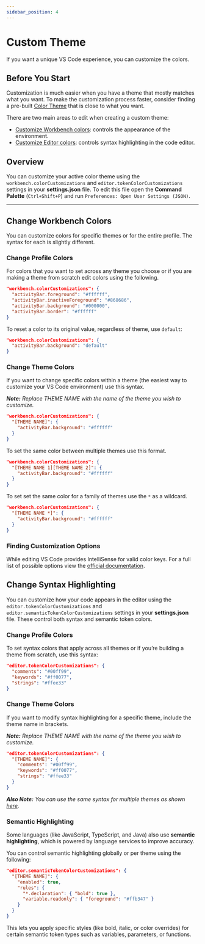 ```yaml
---
sidebar_position: 4
---
```


# Custom Theme

If you want a unique VS Code experience, you can customize the colors.

## Before You Start

Customization is much easier when you have a theme that mostly matches what you want. To make the customization process faster, consider finding a pre-built [Color Theme](color-themes.md#selecting-a-color-theme) that is close to what you want.

There are two main areas to edit when creating a custom theme:

- [Customize Workbench colors](#change-workbench-colors): controls the appearance of the environment.
- [Customize Editor colors](#change-syntax-highlighting): controls syntax highlighting in the code editor.

## Overview

You can customize your active color theme using the `workbench.colorCustomizations` and `editor.tokenColorCustomizations` settings in your **settings.json** file. To edit this file open the **Command Palette** (`Ctrl+Shift+P`) and run `Preferences: Open User Settings (JSON)`.

---

## Change Workbench Colors

You can customize colors for specific themes or for the entire profile. The syntax for each is slightly different.

### Change Profile Colors

For colors that you want to set across any theme you choose or if you are making a theme from scratch edit colors using the following.

```json title="settings.json"
"workbench.colorCustomizations": {
  "activityBar.foreground": "#ffffff",
  "activityBar.inactiveForeground": "#868686",
  "activityBar.background": "#000000",
  "activityBar.border": "#ffffff"
}
```

To reset a color to its original value, regardless of theme, use `default`:

```json
"workbench.colorCustomizations": {
  "activityBar.background": "default"
}
```

### Change Theme Colors

If you want to change specific colors within a theme (the easiest way to customize your VS Code environment) use this syntax.

_**Note:** Replace THEME NAME with the name of the theme you wish to customize._

```json title="settings.json"
"workbench.colorCustomizations": {
  "[THEME NAME]": {
    "activityBar.background": "#ffffff"
  }
}
```

To set the same color between multiple themes use this format.

```json title="settings.json"
"workbench.colorCustomizations": {
  "[THEME NAME 1][THEME NAME 2]": {
    "activityBar.background": "#ffffff"
  }
}
```

To set set the same color for a family of themes use the `*` as a wildcard.

```json title="settings.json"
"workbench.colorCustomizations": {
  "[THEME NAME *]": {
    "activityBar.background": "#ffffff"
  }
}
```

### Finding Customization Options

While editing VS Code provides IntelliSense for valid color keys. For a full list of possible options view the [official documentation](https://code.visualstudio.com/api/references/theme-color).

## Change Syntax Highlighting

You can customize how your code appears in the editor using the `editor.tokenColorCustomizations` and `editor.semanticTokenColorCustomizations` settings in your **settings.json** file. These control both syntax and semantic token colors.

### Change Profile Colors

To set syntax colors that apply across all themes or if you’re building a theme from scratch, use this syntax:

```json title="settings.json"
"editor.tokenColorCustomizations": {
  "comments": "#00ff99",
  "keywords": "#ff0077",
  "strings": "#ffee33"
}
```

### Change Theme Colors

If you want to modify syntax highlighting for a specific theme, include the theme name in brackets.

_**Note:** Replace THEME NAME with the name of the theme you wish to customize._

```json title="settings.json"
"editor.tokenColorCustomizations": {
  "[THEME NAME]": {
    "comments": "#00ff99",
    "keywords": "#ff0077",
    "strings": "#ffee33"
  }
}
```

_**Also Note:** You can use the same syntax for multiple themes as shown [here](#change-theme-colors)._

### Semantic Highlighting

Some languages (like JavaScript, TypeScript, and Java) also use **semantic highlighting**, which is powered by language services to improve accuracy.

You can control semantic highlighting globally or per theme using the following:

```json title="settings.json"
"editor.semanticTokenColorCustomizations": {
  "[THEME NAME]": {
    "enabled": true,
    "rules": {
      "*.declaration": { "bold": true },
      "variable.readonly": { "foreground": "#ffb347" }
    }
  }
}
```

This lets you apply specific styles (like bold, italic, or color overrides) for certain semantic token types such as variables, parameters, or functions.
